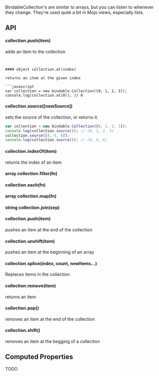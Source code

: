 BindableCollection's are similar to arrays, but you can listen to whenever they change. They're
used quite a bit in Mojo views, especially lists.

## API

#### collection.push(item)

adds an item to the collection

```javasript


#### object collection.at(index)

returns an item at the given index

```javascript
var collection = new bindable.Collection([0, 1, 2, 3]);
console.log(collection.at(0)); // 0
```

#### collection.source([newSource])

sets the source of the collection, or returns it.

```javascript
var collection = new bindable.Collection([0, 1, 2, 3]);
console.log(collection.source()); // [0, 1, 2, 3]
collection.source([4, 5, 6]);
console.log(collection.source()); // [4, 5, 6]
```

#### collection.indexOf(item)

returns the index of an item

#### array collection.filter(fn)

#### collection.each(fn)

#### array collection.map(fn)

#### string collection.join(sep)

#### collection.push(item)

pushes an item at the end of the collection

#### collection.unshift(item)

pushes an item at the beginning of an array

#### collection.splice(index, count, newItems...)

Replaces items in the collection

#### collection.remove(item)

returns an item

#### collection.pop()

removes an item at the end of the collection

#### collection.shift()

removes an item at the begging of a collection

## Computed Properties

TODO




